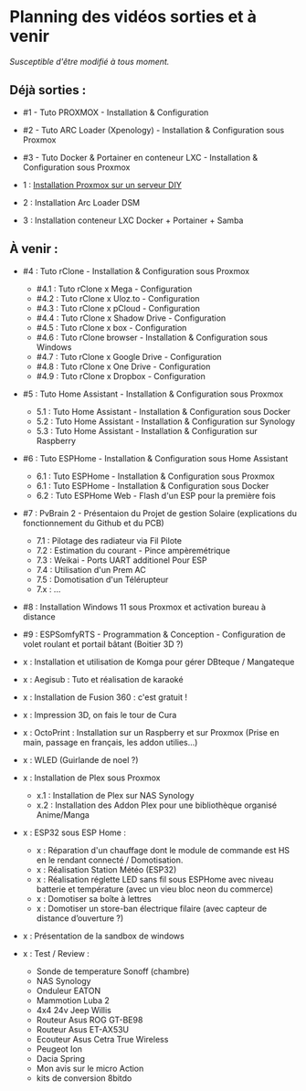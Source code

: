 # Planning des vidéos sorties et à venir
*Susceptible d'être modifié à tous moment.*

## Déjà sorties :
- #1 - Tuto PROXMOX - Installation & Configuration
- #2 - Tuto ARC Loader (Xpenology) - Installation & Configuration sous Proxmox
- #3 - Tuto Docker & Portainer en conteneur LXC - Installation & Configuration sous Proxmox

- 1 : [Installation Proxmox sur un serveur DIY](https://docs.google.com/document/d/1Hs1dsZtsQ_wlpc_-SCZX9b93h-qghXZw4aTForaPhYM/edit?pli=1&tab=t.0)
- 2 : Installation Arc Loader DSM
- 3 : Installation conteneur LXC Docker + Portainer + Samba

## À venir :
- #4 : Tuto rClone - Installation & Configuration sous Proxmox
  - #4.1 : Tuto rClone x Mega - Configuration
  - #4.2 : Tuto rClone x Uloz.to - Configuration
  - #4.3 : Tuto rClone x pCloud - Configuration
  - #4.4 : Tuto rClone x Shadow Drive - Configuration
  - #4.5 : Tuto rClone x box - Configuration
  - #4.6 : Tuto rClone browser - Installation & Configuration sous Windows
  - #4.7 : Tuto rClone x Google Drive - Configuration
  - #4.8 : Tuto rClone x One Drive - Configuration
  - #4.9 : Tuto rClone x Dropbox - Configuration
- #5 : Tuto Home Assistant - Installation & Configuration sous Proxmox
  - 5.1 : Tuto Home Assistant - Installation & Configuration sous Docker
  - 5.2 : Tuto Home Assistant - Installation & Configuration sur Synology
  - 5.3 : Tuto Home Assistant - Installation & Configuration sur Raspberry
- #6 : Tuto ESPHome - Installation & Configuration sous Home Assistant
  - 6.1 : Tuto ESPHome - Installation & Configuration sous Proxmox
  - 6.1 : Tuto ESPHome - Installation & Configuration sous Docker
  - 6.2 : Tuto ESPHome Web - Flash d'un ESP pour la première fois
- #7 : PvBrain 2 - Présentaion du Projet de gestion Solaire (explications du fonctionnement du Github et du PCB)
  - 7.1 : Pilotage des radiateur via Fil Pilote
  - 7.2 : Estimation du courant - Pince ampèremétrique
  - 7.3 : Weikai - Ports UART additionel Pour ESP
  - 7.4 : Utilisation d'un Prem AC
  - 7.5 : Domotisation d'un Télérupteur
  - 7.x : ...
- #8 : Installation Windows 11 sous Proxmox et activation bureau à distance
- #9 : ESPSomfyRTS - Programmation & Conception - Configuration de volet roulant et portail bâtant (Boitier 3D ?)

- x : Installation et utilisation de Komga pour gérer DBteque / Mangateque
- x : Aegisub : Tuto et réalisation de karaoké 
- x : Installation de Fusion 360 : c'est gratuit !
- x : Impression 3D, on fais le tour de Cura
- x : OctoPrint : Installation sur un Raspberry et sur Proxmox (Prise en main, passage en français, les addon utilies...)
- x : WLED (Guirlande de noel ?)
- x : Installation de Plex sous Proxmox
  - x.1 : Installation de Plex sur NAS Synology
  - x.2 : Installation des Addon Plex pour une bibliothèque organisé Anime/Manga
- x : ESP32 sous ESP Home : 
  - x : Réparation d'un chauffage dont le module de commande est HS en le rendant connecté / Domotisation.
  - x : Réalisation Station Météo (ESP32)
  - x : Réalisation réglette LED sans fil sous ESPHome avec niveau batterie et température (avec un vieu bloc neon du commerce)
  - x : Domotiser sa boîte à lettres
  - x : Domotiser un store-ban électrique filaire (avec capteur de distance d’ouverture ?)
- x : Présentation de la sandbox de windows

- x : Test / Review :
  - Sonde de temperature Sonoff (chambre)
  - NAS Synology
  - Onduleur EATON
  - Mammotion Luba 2
  - 4x4 24v Jeep Willis
  - Routeur Asus ROG GT-BE98
  - Routeur Asus ET-AX53U
  - Ecouteur Asus Cetra True Wireless
  - Peugeot Ion
  - Dacia Spring
  - Mon avis sur le micro Action
  - kits de conversion 8bitdo
